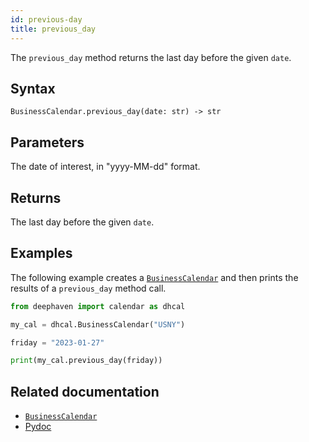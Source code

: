 ```yaml
---
id: previous-day
title: previous_day
---
```


The `previous_day` method returns the last day before the given `date`.

## Syntax

```
BusinessCalendar.previous_day(date: str) -> str
```

## Parameters

<ParamTable>
<Param name="date" type="str">

The date of interest, in "yyyy-MM-dd" format.

</Param>
</ParamTable>

## Returns

The last day before the given `date`.

## Examples

The following example creates a [`BusinessCalendar`](../business-calendar/BusinessCalendar.md) and then prints the results of a `previous_day` method call.

```python skip-test
from deephaven import calendar as dhcal

my_cal = dhcal.BusinessCalendar("USNY")

friday = "2023-01-27"

print(my_cal.previous_day(friday))
```

## Related documentation

- [`BusinessCalendar`](../business-calendar/BusinessCalendar.md)
- [Pydoc](https://deephaven.io/core/pydoc/code/deephaven.calendar.html#deephaven.calendar.Calendar.previous_day)
